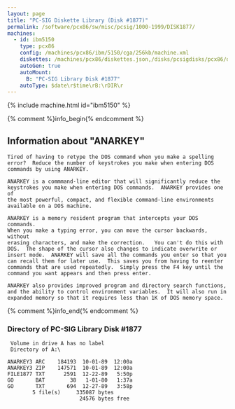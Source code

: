 ```yaml
---
layout: page
title: "PC-SIG Diskette Library (Disk #1877)"
permalink: /software/pcx86/sw/misc/pcsig/1000-1999/DISK1877/
machines:
  - id: ibm5150
    type: pcx86
    config: /machines/pcx86/ibm/5150/cga/256kb/machine.xml
    diskettes: /machines/pcx86/diskettes.json,/disks/pcsigdisks/pcx86/diskettes.json
    autoGen: true
    autoMount:
      B: "PC-SIG Library Disk #1877"
    autoType: $date\r$time\rB:\rDIR\r
---
```


{% include machine.html id="ibm5150" %}

{% comment %}info_begin{% endcomment %}

## Information about "ANARKEY"

    Tired of having to retype the DOS command when you make a spelling
    error?  Reduce the number of keystrokes you make when entering DOS
    commands by using ANARKEY.
    
    ANARKEY is a commmand-line editor that will significantly reduce the
    keystrokes you make when entering DOS commands.  ANARKEY provides one of
    the most powerful, compact, and flexible command-line environments
    available on a DOS machine.
    
    ANARKEY is a memory resident program that intercepts your DOS commands.
    When you make a typing error, you can move the cursor backwards, without
    erasing characters, and make the correction.   You can't do this with
    DOS.  The shape of the cursor also changes to indicate overwrite or
    insert mode.  ANARKEY will save all the commands you enter so that you
    can recall them for later use.  This saves you from having to reenter
    commands that are used repeatedly.  Simply press the F4 key until the
    command you want appears and then press enter.
    
    ANARKEY also provides improved program and directory search functions,
    and the ability to control environment variables.  It will also run in
    expanded memory so that it requires less than 1K of DOS memory space.
{% comment %}info_end{% endcomment %}


### Directory of PC-SIG Library Disk #1877

     Volume in drive A has no label
     Directory of A:\

    ANARKEY3 ARC    184193  10-01-89  12:00a
    ANARKEY3 ZIP    147571  10-01-89  12:00a
    FILE1877 TXT      2591  12-22-89   5:50p
    GO       BAT        38   1-01-80   1:37a
    GO       TXT       694  12-27-89   3:58p
            5 file(s)     335087 bytes
                           24576 bytes free
